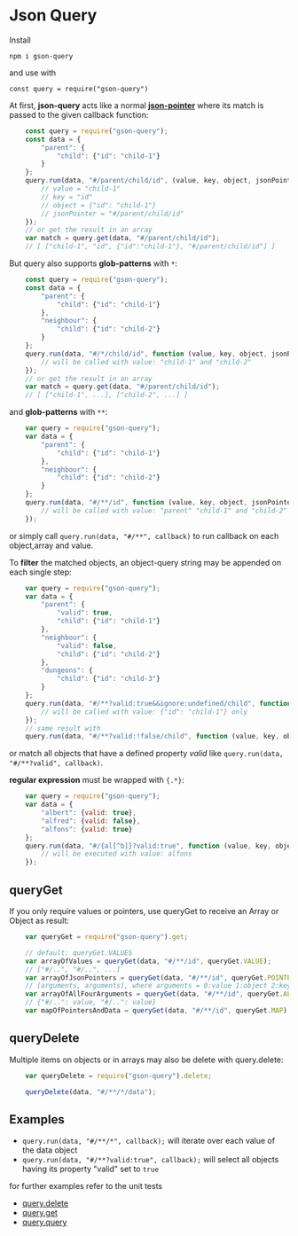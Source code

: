 # Json Query

Install

`npm i gson-query`

and use with

`const query = require("gson-query")`

At first, **json-query** acts like a normal [**json-pointer**](https://github.com/sagold/json-pointer) where its match
is passed to the given callback function:

```js
	const query = require("gson-query");
	const data = {
		"parent": {
			"child": {"id": "child-1"}
		}
	};
	query.run(data, "#/parent/child/id", (value, key, object, jsonPointer) => {
		// value = "child-1"
		// key = "id"
		// object = {"id": "child-1"}
		// jsonPointer = "#/parent/child/id"
	});
	// or get the result in an array
	var match = query.get(data, "#/parent/child/id");
	// [ ["child-1", "id", {"id":"child-1"}, "#/parent/child/id"] ]
```


But query also supports **glob-patterns** with `*`:

```js
	const query = require("gson-query");
	const data = {
		"parent": {
			"child": {"id": "child-1"}
		},
		"neighbour": {
			"child": {"id": "child-2"}
		}
	};
	query.run(data, "#/*/child/id", function (value, key, object, jsonPointer) {
		// will be called with value: "child-1" and "child-2"
	});
	// or get the result in an array
	var match = query.get(data, "#/parent/child/id");
	// [ ["child-1", ...], ["child-2", ...] ]
```

and **glob-patterns** with `**`:

```js
	var query = require("gson-query");
	var data = {
		"parent": {
			"child": {"id": "child-1"}
		},
		"neighbour": {
			"child": {"id": "child-2"}
		}
	};
	query.run(data, "#/**/id", function (value, key, object, jsonPointer) {
		// will be called with value: "parent" "child-1" and "child-2"
	});
```

or simply call `query.run(data, "#/**", callback)` to run callback on each object,array and value.


To **filter** the matched objects, an object-query string may be appended on each single step:

```js
	var query = require("gson-query");
	var data = {
		"parent": {
			"valid": true,
			"child": {"id": "child-1"}
		},
		"neighbour": {
			"valid": false,
			"child": {"id": "child-2"}
		},
		"dungeons": {
			"child": {"id": "child-3"}
		}
	};
	query.run(data, "#/**?valid:true&&ignore:undefined/child", function (value, key, object, jsonPointer) {
		// will be called with value: {"id": "child-1"} only
	});
	// same result with
	query.run(data, "#/**?valid:!false/child", function (value, key, object, jsonPointer) { // ...
```

or match all objects that have a defined property _valid_ like `query.run(data, "#/**?valid", callback)`.



**regular expression** must be wrapped with `{.*}`:

```js
	var query = require("gson-query");
	var data = {
		"albert": {valid: true},
		"alfred": {valid: false},
		"alfons": {valid: true}
	};
	query.run(data, "#/{al[^b]}?valid:true", function (value, key, object, jsonPointer) {
		// will be executed with value: alfons
	});
```


## queryGet

If you only require values or pointers, use queryGet to receive an Array or Object as result:

```js
	var queryGet = require("gson-query").get;

	// default: queryGet.VALUES
	var arrayOfValues = queryGet(data, "#/**/id", queryGet.VALUE);
	// ["#/..", "#/..", ...]
	var arrayOfJsonPointers = queryGet(data, "#/**/id", queryGet.POINTER);
	// [arguments, arguments], where arguments = 0:value 1:object 2:key 3:jsonPointer
	var arrayOfAllFourArguments = queryGet(data, "#/**/id", queryGet.ALL);
	// {"#/..": value, "#/..": value}
	var mapOfPointersAndData = queryGet(data, "#/**/id", queryGet.MAP);
```


## queryDelete

Multiple items on objects or in arrays may also be delete with query.delete:

```js
	var queryDelete = require("gson-query").delete;

	queryDelete(data, "#/**/*/data");
```


## Examples

- `query.run(data, "#/**/*", callback);` will iterate over each value of the data object
- `query.run(data, "#/**?valid:true", callback);` will select all objects having its property "valid" set to `true`


for further examples refer to the unit tests

- [query.delete](https://github.com/sagold/json-query/blob/master/test/unit/queryDelete.test.js)
- [query.get](https://github.com/sagold/json-query/blob/master/test/unit/queryGet.test.js)
- [query.query](https://github.com/sagold/json-query/blob/master/test/unit/query.test.js)



